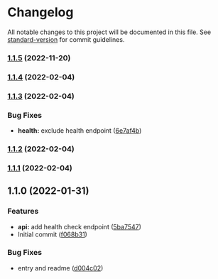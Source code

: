 # Changelog

All notable changes to this project will be documented in this file. See [standard-version](https://github.com/conventional-changelog/standard-version) for commit guidelines.

### [1.1.5](https://github.com/eyzi/cdn/compare/v1.1.4...v1.1.5) (2022-11-20)

### [1.1.4](https://github.com/eyzi/cdn/compare/v1.1.3...v1.1.4) (2022-02-04)

### [1.1.3](https://github.com/eyzi/cdn/compare/v1.1.2...v1.1.3) (2022-02-04)


### Bug Fixes

* **health:** exclude health endpoint ([6e7af4b](https://github.com/eyzi/cdn/commit/6e7af4bfccad7865cd3b1560bb4588a974318360))

### [1.1.2](https://github.com/eyzi/cdn/compare/v1.1.0...v1.1.2) (2022-02-04)

### [1.1.1](https://github.com/eyzi/cdn/compare/v1.1.0...v1.1.1) (2022-02-04)

## 1.1.0 (2022-01-31)


### Features

* **api:** add health check endpoint ([5ba7547](https://github.com/eyzi/cdn/commit/5ba7547aa62a8cf8146a9b7c0c6530bea9716d1f))
* Initial commit ([f068b31](https://github.com/eyzi/cdn/commit/f068b314357e4348bd2f603608455e233067628a))


### Bug Fixes

* entry and readme ([d004c02](https://github.com/eyzi/cdn/commit/d004c02eb8ebe941eb1e2017bd3ae871ad280e55))
